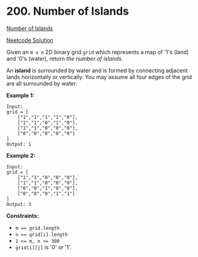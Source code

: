 # 200. Number of Islands

[Number of Islands](https://leetcode.com/problems/number-of-islands/description/)

[Neetcode Solution](https://www.youtube.com/watch?v=pV2kpPD66nE&pp=ygUabmVldGNvZGUgTnVtYmVyIG9mIElzbGFuZHM%3D)

Given an `m x n` 2D binary grid `grid` which represents a map of '1's (land) and
'0's (water), return <em>the number of islands.</em>

An <b>island</b> is surrounded by water and is formed by connecting adjacent
lands horizontally or vertically. You may assume all four edges of the grid are
all surrounded by water.

**Example 1:**

```
Input:
grid = [
    ["1","1","1","1","0"],
    ["1","1","0","1","0"],
    ["1","1","0","0","0"],
    ["0","0","0","0","0"]
]
Output: 1
```

**Example 2:**

```
Input:
grid = [
    ["1","1","0","0","0"],
    ["1","1","0","0","0"],
    ["0","0","1","0","0"],
    ["0","0","0","1","1"]
]
Output: 3
```

**Constraints:**

- `m == grid.length`
- `n == grid[i].length`
- `1 <= m, n <= 300`
- `grid[i][j]` is '0' or '1'.
